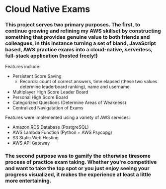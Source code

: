 # Cloud Native Exams

### This project serves two primary purposes. The first, to continue growing and refining my AWS skillset by constructing something that provides genuine value to both friends and colleagues, in this instance turning a set of bland, JavaScript based, AWS practice exams into a cloud-native, serverless, full-stack application (hosted freely!) 

Features include:
- Persistent Score Saving
  - Records: count of correct answers, time elapsed (these two values determine leaderboard ranking), name and username
- Multiplayer High Score Leader Board
- Personal High Score Board
- Categorized Questions (Determine Areas of Weakness)
- Centralized Navigatation of Exams

Features were implemented using a variety of AWS services:
- Amazon RDS Database (PostgreSQL)
- AWS Lambda Function (Python + AWS Psycopg)
- S3 Static Web Hosting 
- AWS API Gateway

### The second purpose was to gamify the otherwise tiresome process of practice exam taking. Whether you're competitive and want to take the top spot or you just enjoy seeing your progress visualized, it makes the experience at least a little more entertaining.


